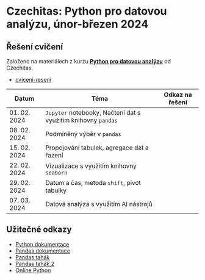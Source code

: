 # Czechitas: Python pro datovou analýzu, únor-březen 2024

## Řešení cvičení
Založeno na materiálech z kurzu [**Python pro datovou analýzu**](https://github.com/AnetaPopelova/czechitas-python-pro-datovou-analyzu-2024-02) od Czechitas.
* [cviceni-reseni](https://github.com/M-Kovar/Czechitas_Python-pro-datovou-analyzu_2024-02/tree/main/cviceni-reseni)

| Datum       | Téma                                                      | Odkaz na řešení                          |
|-------------|-----------------------------------------------------------|---------------------------------------------|
| 01. 02. 2024  | `Jupyter` notebooky, Načtení dat s využitím knihovny `pandas` | <!-- [Lekce 1](cviceni-reseni/01) --> |
| 08. 02. 2024  | Podmíněný výběr v `pandas`                                    | <!-- [Lekce 2](cviceni-reseni/02) --> |
| 15. 02. 2024  | Propojování tabulek, agregace dat a řazení | <!-- [Lekce 3](cviceni-reseni/03) --> |
| 22. 02. 2024  | Vizualizace s využitím knihovny `seaborn`                   | <!-- [Lekce 4](cviceni-reseni/04) --> |
| 29. 02. 2024  | Datum a čas, metoda `shift`, pivot tabulky                  | <!-- [Lekce 5](cviceni-reseni/05) --> |
| 07. 03. 2024  | Datová analýza s využitím AI nástrojů                     | <!-- [Lekce 6](cviceni-reseni/06) --> |




## Užitečné odkazy
* [Python dokumentace](https://docs.python.org/3/)
* [Pandas dokumentace](https://pandas.pydata.org/docs/reference/index.html)
* [Pandas tahák](https://pandas.pydata.org/Pandas_Cheat_Sheet.pdf)
* [Pandas tahák 2](https://drive.google.com/file/d/1UHK8wtWbADvHKXFC937IS6MTnlSZC_zB/view)
* [Online Python](https://www.online-python.com/)
